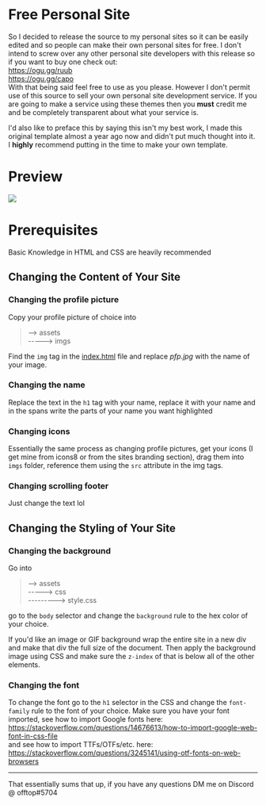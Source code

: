# Free Personal Site
So I decided to release the source to my personal sites so it can be easily edited and so people can make their own personal sites for free. I don't intend to screw over any other personal site developers with this release so if you want to buy one check out:<br>
https://ogu.gg/ruub<br>
https://ogu.gg/capo<br>
With that being said feel free to use as you please. However I don't permit use of this source to sell your own personal site development service. If you are going to make a service using these themes then you **must** credit me and be completely transparent about what your service is.

I'd also like to preface this by saying this isn't my best work, I made this original template almost a year ago now and didn't put much thought into it. I **highly** recommend putting in the time to make your own template.

# Preview

<img src="https://file.coffee/u/2O_opOMgxfh778.gif">


# Prerequisites

Basic Knowledge in HTML and CSS are heavily recommended

## Changing the Content of Your Site

### Changing the profile picture
Copy your profile picture of choice into
> --> assets<br>
> -----> imgs

Find the ``img`` tag in the <ins>index.html</ins> file and replace *pfp.jpg* with the name of your image.

### Changing the name
Replace the text in the ``h1`` tag with your name, replace it with your name and in the spans write the parts of your name you want highlighted

### Changing icons
Essentially the same process as changing profile pictures, get your icons (I get mine from icons8 or from the sites branding section), drag them into ``imgs`` folder, reference them using the ``src`` attribute in the img tags.

### Changing scrolling footer
Just change the text lol

## Changing the Styling of Your Site

### Changing the background
Go into 
> --> assets<br>
> -----> css<br>
> ---------> style.css<br>

go to the ``body`` selector and change the ``background`` rule to the hex color of your choice. 

If you'd like an image or GIF background wrap the entire site in a new div and make that div the full size of the document. Then apply the background image using CSS and make sure the ``z-index`` of that is below all of the other elements.

### Changing the font
To change the font go to the ``h1`` selector in the CSS and change the ``font-family`` rule to the font of your choice.
Make sure you have your font imported, see how to import Google fonts here:<br>
https://stackoverflow.com/questions/14676613/how-to-import-google-web-font-in-css-file<br>
and see how to import TTFs/OTFs/etc. here:<br>
https://stackoverflow.com/questions/3245141/using-otf-fonts-on-web-browsers<br>

---

That essentially sums that up, if you have any questions DM me on Discord @ offtop#5704
